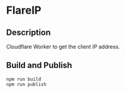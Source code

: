 # FlareIP

## Description
Cloudflare Worker to get the client IP address.

## Build and Publish
```
npm run build
npm run publish
```